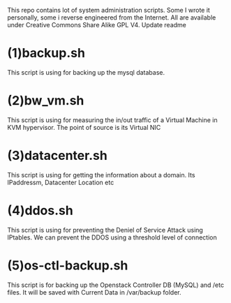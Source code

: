 This repo contains lot of system administration scripts. Some I wrote it personally, some i reverse engineered from the Internet.
All are available under Creative Commons Share Alike GPL V4. Update readme

(1)backup.sh
=============
This script is using for backing up the mysql database.

(2)bw_vm.sh
===========
This script is using for measuring the in/out traffic of a Virtual Machine in KVM hypervisor. The point of source is its Virtual NIC

(3)datacenter.sh
================
This script is using for getting the information about a domain. Its IPaddressm, Datacenter Location etc

(4)ddos.sh
==========
This script is using for preventing the Deniel of Service Attack using IPtables. We can prevent the DDOS using a threshold level of connection

(5)os-ctl-backup.sh
===================
This script is for backing up the Openstack Controller DB (MySQL) and /etc files. It will be saved with Current Data in /var/backup folder.
